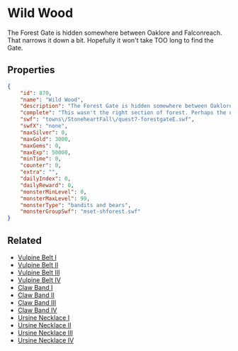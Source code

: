 # Wild Wood

The Forest Gate is hidden somewhere between Oaklore and Falconreach. That narrows it down a bit. Hopefully it won't take TOO long to find the Gate.

## Properties

```json
{
    "id": 870,
    "name": "Wild Wood",
    "description": "The Forest Gate is hidden somewhere between Oaklore and Falconreach. That narrows it down a bit. Hopefully it won't take TOO long to find the Gate.",
    "complete": "This wasn't the right section of forest. Perhaps the next location will the gate.",
    "swf": "towns\/StoneheartFall\/quest7-forestgateE.swf",
    "swfX": "none",
    "maxSilver": 0,
    "maxGold": 3000,
    "maxGems": 0,
    "maxExp": 50000,
    "minTime": 0,
    "counter": 0,
    "extra": "",
    "dailyIndex": 0,
    "dailyReward": 0,
    "monsterMinLevel": 0,
    "monsterMaxLevel": 99,
    "monsterType": "bandits and bears",
    "monsterGroupSwf": "mset-shforest.swf"
}
```

## Related

- [Vulpine Belt I](../items/6590-vulpine-belt-i.md)
- [Vulpine Belt II](../items/6591-vulpine-belt-ii.md)
- [Vulpine Belt III](../items/6592-vulpine-belt-iii.md)
- [Vulpine Belt IV](../items/6593-vulpine-belt-iv.md)
- [Claw Band I](../items/6594-claw-band-i.md)
- [Claw Band II](../items/6595-claw-band-ii.md)
- [Claw Band III](../items/6596-claw-band-iii.md)
- [Claw Band IV](../items/6597-claw-band-iv.md)
- [Ursine Necklace I](../items/6598-ursine-necklace-i.md)
- [Ursine Necklace II](../items/6599-ursine-necklace-ii.md)
- [Ursine Necklace III](../items/6600-ursine-necklace-iii.md)
- [Ursine Necklace IV](../items/6601-ursine-necklace-iv.md)

